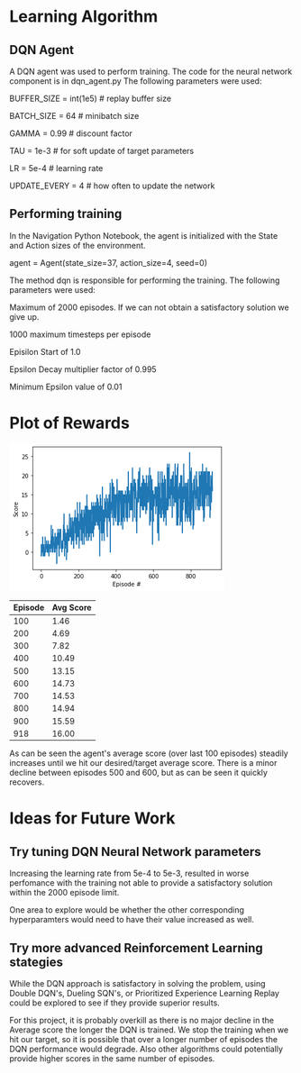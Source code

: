 # Learning Algorithm

## DQN Agent

A DQN agent was used to perform training.  The code for the neural network component is in dqn_agent.py  The following parameters were used:

BUFFER_SIZE = int(1e5)  # replay buffer size

BATCH_SIZE = 64         # minibatch size

GAMMA = 0.99            # discount factor

TAU = 1e-3              # for soft update of target parameters

LR = 5e-4               # learning rate 

UPDATE_EVERY = 4        # how often to update the network

## Performing training

In the Navigation Python Notebook, the agent is initialized with the State and Action sizes of the environment.

agent = Agent(state_size=37, action_size=4, seed=0)

The method dqn is responsible for performing the training.   The following parameters were used:

Maximum of 2000 episodes.  If we can not obtain a satisfactory solution we give up.

1000 maximum timesteps per episode

Episilon Start of 1.0

Epsilon Decay multiplier factor of 0.995

Minimum Epsilon value of 0.01


# Plot of Rewards

![Plot of Rewards](/plot-of-rewards.jpg?raw=true)

| Episode  | Avg Score |
| ------------- | ------------- |
| 100  | 1.46  |
| 200  | 4.69  |
| 300  | 7.82  |
| 400  | 10.49  |
| 500  | 13.15  |
| 600  | 14.73  |
| 700  | 14.53  |
| 800  | 14.94  |
| 900  | 15.59  |
| 918  | 16.00  |

As can be seen the agent's average score (over last 100 episodes) steadily increases until we hit our desired/target average score.   There is a minor decline between episodes 500 and 600, but as can be seen it quickly recovers.

# Ideas for Future Work

## Try tuning DQN Neural Network parameters

Increasing the learning rate from 5e-4 to 5e-3, resulted in worse perfomance with the training not able to provide a satisfactory solution within 
the 2000 episode limit.  

One area to explore would be whether the other corresponding hyperparamters would need to have their value increased as well.

## Try more advanced Reinforcement Learning stategies

While the DQN approach is satisfactory in solving the problem, using Double DQN's, Dueling SQN's, or Prioritized Experience Learning Replay could be explored to see if they provide superior results.

For this project, it is probably overkill as there is no major decline in the Average score the longer the DQN is trained.   We stop the training when we hit our target, so it is possible that over a longer number of episodes the DQN performance would degrade.   Also other algorithms could potentially provide higher scores in the same number of episodes.




